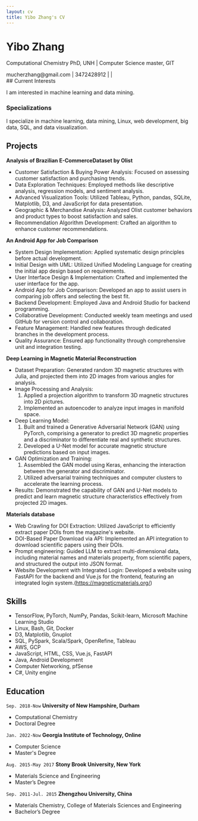 ```yaml
---
layout: cv
title: Yibo Zhang's CV
---
```

# Yibo Zhang

Computational Chemistry PhD, UNH \| Computer Science master, GIT

<div id="webaddress">
<i class="fa fa-envelope-square"></i> <a>mucherzhang@gmail.com</a>
| <i class="fa fa-phone-square"></i> <a>3472428912</a> 
| <a href="https://github.com/Yibo-Zhang"> <i class="fa fa-github"></i> </a>
| <a href="https://www.linkedin.com/in/yibo-zhang/"> <i class="fa fa-linkedin"></i> </a>
</div>
## Current Interests

I am interested in machine learning and data mining.

### Specializations

I specialize in machine learning, data mining, Linux, web development, big data, SQL, and data visualization.


## Projects


<!-- __Analysis of Brazilian E-CommerceDataset by Olist__

- Our analysis focused on customer satisfaction and buying power.
- We used various data exploratory methodologies (e.g., descriptive analysis, regression model, sentiment analysis).
- Visualization techniques enabled by Tableau, Python, pandas, SQLite, Matplotlib, D3, and JavaScript.
- We analyzed geographic variation in Olist customers, types of merchandise, etc. to improve customer satisfaction and increase sales.
- We developed an algorithm for recommending customers. -->

__Analysis of Brazilian E-CommerceDataset by Olist__

- Customer Satisfaction & Buying Power Analysis: Focused on assessing customer satisfaction and purchasing trends.
- Data Exploration Techniques: Employed methods like descriptive analysis, regression models, and sentiment analysis.
- Advanced Visualization Tools: Utilized Tableau, Python, pandas, SQLite, Matplotlib, D3, and JavaScript for data presentation.
- Geographic & Merchandise Analysis: Analyzed Olist customer behaviors and product types to boost satisfaction and sales.
- Recommendation Algorithm Development: Crafted an algorithm to enhance customer recommendations.


<!-- __An Android App for Job Comparison__

- We created an Android app to help users compare job offers and find the most suitable job.
- We applied system design before implementation.
- We used the Unified Modeling Language (UML) to create the initial design based on the requirements.
- We designed and implemented the user interface.
- We used Java and Android Studio for developing the backend.
- We held weekly discussions with group members and committed our work on GitHub.
- We managed new features with new branches.
- We used unit and integration tests to ensure that our application works. -->

__An Android App for Job Comparison__

- System Design Implementation: Applied systematic design principles before actual development.
- Initial Design with UML: Utilized Unified Modeling Language for creating the initial app design based on requirements.
- User Interface Design & Implementation: Crafted and implemented the user interface for the app.
- Android App for Job Comparison: Developed an app to assist users in comparing job offers and selecting the best fit.
- Backend Development: Employed Java and Android Studio for backend programming.
- Collaborative Development: Conducted weekly team meetings and used GitHub for version control and collaboration.
- Feature Management: Handled new features through dedicated branches in the development process.
- Quality Assurance: Ensured app functionality through comprehensive unit and integration testing.

<!-- __Configurable SDN Firewall__

- We used Software Defined Networking (SDN) principles to create a configurable firewall using an OpenFlow enabled Switch.
- We wrote customized firewall configurations to allow or block traffic and implemented them in Mininet.
- We examined the contents of the IP and Protocol Headers using Wireshark. -->



__Deep Learning in Magnetic Material Reconstruction__

- Dataset Preparation: Generated random 3D magnetic structures with Julia, and projected them into 2D images from various angles for analysis.
- Image Processing and Analysis:
	1. Applied a projection algorithm to transform 3D magnetic structures into 2D pictures.
	2. Implemented an autoencoder to analyze input images in manifold space.
- Deep Learning Model:
	1. Built and trained a Generative Adversarial Network (GAN) using PyTorch, comprising a generator to predict 3D magnetic properties and a discriminator to differentiate real and synthetic structures.
	2. Developed a U-Net model for accurate magnetic structure predictions based on input images.
- GAN Optimization and Training:
	1. Assembled the GAN model using Keras, enhancing the interaction between the generator and discriminator.
	2. Utilized adversarial training techniques and computer clusters to accelerate the learning process.
- Results: Demonstrated the capability of GAN and U-Net models to predict and learn magnetic structure characteristics effectively from projected 2D images.

__Materials database__

- Web Crawling for DOI Extraction: Utilized JavaScript to efficiently extract paper DOIs from the magazine's website.
- DOI-Based Paper Download via API: Implemented an API integration to download scientific papers using their DOIs.
- Prompt engineering: Guided LLM to extract multi-dimensional data, including material names and materials property, from scientific papers, and structured the output into JSON format.
- Website Development with Integrated Login: Developed a website using FastAPI for the backend and Vue.js for the frontend, featuring an integrated login system.(https://magneticmaterials.org/)


## Skills

- TensorFlow, PyTorch, NumPy, Pandas, Scikit-learn, Microsoft Machine Learning Studio
- Linux, Bash, Git, Docker
- D3, Matplotlib, Gnuplot
- SQL, PySpark, Scala/Spark, OpenRefine, Tableau
- AWS, GCP
- JavaScript, HTML, CSS, Vue.js, FastAPI
- Java, Android Development
- Computer Networking, pfSense
- C#, Unity engine


<!-- ## Professional Experience

`Jan. 2022 – Now` 
__Magnetic Vector Field Reconstruction__

*Supervisor: Prof. Jiadong Zang*

- Generated a magnetic vector field training dataset with Julia.
- Used U-Net convolutional neural networks to learn projected image-magnetic structure relationships.
- Trained the model with GPU acceleration with PyTorch.
- Analyzed the prediction accuracy.
- The U-Net model can give accurate magnetic structure predictions by inputting random projection images.

`Mar. 2021 – Jan. 2022`
__Reconstruction of Magnetic Property from Projection Images__

*Supervisor: Prof. Jiadong Zang*

- Used the projection algorithm to project the three-dimensional magnetic structure into two-dimensional pictures.
- Built an autoencoder to analyze input images in manifold space.
- Built a generator to predict 3D magnetic properties by learning from input images.
- Built a discriminator to distinguish between real and fake generated magnetic structures.
- Assembled the generator and discriminator to form a Generative Adversarial Network (GAN) model using Keras.
- Let two models learn against each other to improve their accuracy.
- Worked with computer clusters to accelerate training time.
- GAN models can predict magnetic structure by learning from projected images.

`Nov. 2018 - Oct. 2020` 
__Computational Work on the Study of Metal Organic Frameworks__

*Supervisor: Prof. Craig Chapman*

- Maintained a Linux server for computational work.
- Used Python scripts to analyze data.
- Used Jupyter notebook and Python to manipulate the chemistry structure and generate input files.
- Remotely manipulated supercomputers.
- Conducted density functional theory calculations to study the properties of molecules. -->




## Education

`Sep. 2018-Now` **University of New Hampshire, Durham**

- Computational Chemistry
- Doctoral Degree

`Jan. 2022-Now` **Georgia Institute of Technology, Online**

- Computer Science
- Master's Degree

`Aug. 2015-May 2017` **Stony Brook University, New York**

- Materials Science and Engineering
- Master’s Degree

`Sep. 2011-Jul. 2015` **Zhengzhou University, China**

- Materials Chemistry, College of Materials Sciences and Engineering
- Bachelor’s Degree
















<!--- Deprecated ---!>

<!---

## Work experience

`Aug. 2019 - Now`

- Research assistant - University of New Hampshire

`Aug. 2018 – Aug. 2019`

- Teaching assistant - University of New Hampshire

`Oct. 2015 - Jan. 2017`

- Research assistant - Stony Brook University

## Publication

[MagNet: machine learning enhanced three-dimensional magnetic reconstruction](https://arxiv.org/abs/2210.03066) 



`Nov. 2020 - May 2021`
__Permanent magnets calculation__

- _Supervisor: Prof. Jiadong Zang_
- Find potential Permanent magnets in database with python.
- Use VASP to calculate potential materials’ magnetic property.

`Nov. 2016-Oct. 2017`
__Application of biochar for the removal of pollutants from water__

- _Supervisor: Prof. Alexander Orlov_
- Prepare biochar and study the preparation condition’s affection on biochar.
- Study the biochar’s PH, surface charge and explore its surface structure
- Study the biochar porosity with BET
- Study biochar’s absorption ability to nitrate and compare it with active carbon’s.

`Sep. 2016-Nov. 2016`
__Butterfly wing vapor sensor__

- _Supervisor: Prof. Alexander Orlov_
- Study the butterfly wing surface structure
- Explore different gas environment’s affection on butterfly wing reflection peak shift
- Study TiO2 and gold coating's affection on butterfly wing’s surface structure

`May 2016-Sep. 2016`
__Dust removal by a standing wave electric curtain__

- _Supervisor: Prof. Alexander Orlov_
- Make the electric curtain pattern with coated PEDOT:PSS, 3D-print conductive polymer and CVD copper wire.
- Simulate the dust with ground sand, nanoparticle and ground biochar
- Simulate the dust removal process with different voltage and different inclination angle

`Nov. 2015-May 2016`
__Self-cleaning coating__

- _Supervisor: Prof. Alexander Orlov_
- Compare hydrophilic difference between spinning coating’s sample and spray gun’s sample
- Explore the relationship between coating thickness and transparence.
- Explore the relationship between self-cleaning surface and stearic acid degradation rate.
- Simulate dust deposition process.
- Study The Impact of inclination angle on dust deposition.

`Aug. 2014-Jun. 2015`
__Membrane electrode preparation and characterization__

- _Supervisor: Prof. Qun XU_
- Preparation of MoS2/CNT membrane
- Characterize membrane Internal structure by SEM, XRD, TGA
- Test Charge and discharge performance of charge and discharge performance


## Online learning and books

### Coursera

- Machine Learning by Stanford University 
- Programming Languages, Part A 

### freeCodeCamp

- JavaScript Algorithms and Data Structures 
- Legacy Back End

### Udemy

- Angular – The Complete Guide
- PHP for Beginners – Become a PHP Master
  -->



<!-- ### Footer

Last updated: May 2021 -->

